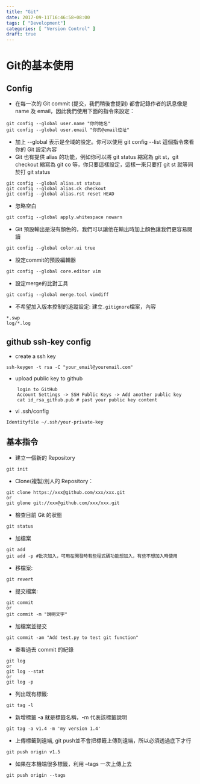 ```yaml
---
title: "Git"
date: 2017-09-11T16:46:58+08:00
tags: [ "Development"]
categories: [ "Version Control" ]
draft: true
---
```


# Git的基本使用

## Config
- 在每一次的 Git commit (提交，我們稍後會提到) 都會記錄作者的訊息像是 name 及 email，因此我們使用下面的指令來設定：
```
git config --global user.name "你的姓名"
git config --global user.email "你的@email位址"
```

- 加上 --global 表示是全域的設定。你可以使用 git config --list 這個指令來看你的 Git 設定內容
- Git 也有提供 alias 的功能，例如你可以將 git status 縮寫為 git st，git checkout 縮寫為 git co 等，你只要這樣設定，這樣一來只要打 git st 就等同於打 git status
```
git config --global alias.st status
git config --global alias.ck checkout
git config --global alias.rst reset HEAD
```

- 忽略空白
```
git config --global apply.whitespace nowarn
```

- Git 預設輸出是沒有顏色的，我們可以讓他在輸出時加上顏色讓我們更容易閱讀
```
git config --global color.ui true
```

- 設定commit的預設編輯器
```
git config --global core.editor vim
```

- 設定merge的比對工具
```
git config --global merge.tool vimdiff
```

- 不希望加入版本控制的追蹤設定: 建立```.gitignore```檔案，內容
```
*.swp
log/*.log
```

## github ssh-key config
- create a ssh key
```
ssh-keygen -t rsa -C "your_email@youremail.com"
```

- upload public key to github
```
    login to GitHub
    Account Settings -> SSH Public Keys -> Add another public key
    cat id_rsa_github.pub # past your public key content
```

- vi .ssh/config
```
Identityfile ~/.ssh/your-private-key
```


## 基本指令
- 建立一個新的 Repository
```
git init
```

- Clone(複製)別人的 Repository：
```
git clone https://xxx@github.com/xxx/xxx.git
or
git glone git://xxx@github.com/xxx/xxx.git
```

 - 檢查目前 Git 的狀態
```
git status
```

 - 加檔案
```
git add
git add -p #批次加入，可用在開發時有些程式碼功能想加入，有些不想加入時使用
```

 - 移檔案:
```
git revert
```

 - 提交檔案:
```
git commit
or
git commit -m "說明文字"
```

 - 加檔案並提交
```
git commit -am "Add test.py to test git function"
```

 - 查看過去 commit 的紀錄
```
git log
or
git log --stat
or
git log -p
```

 - 列出既有標籤:
```
git tag -l
```

 - 新增標籤 -a 就是標籤名稱，-m 代表該標籤說明
```
git tag -a v1.4 -m 'my version 1.4'
```

 - 上傳標籤到遠端, git push並不會把標籤上傳到遠端，所以必須透過底下才行 
```
git push origin v1.5
```

 - 如果在本機端很多標籤，利用 –tags 一次上傳上去
```
git push origin --tags
```

